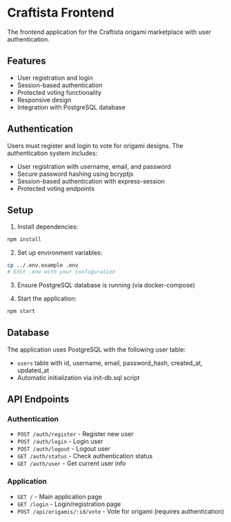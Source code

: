 # Craftista Frontend

The frontend application for the Craftista origami marketplace with user authentication.

## Features

- User registration and login
- Session-based authentication
- Protected voting functionality
- Responsive design
- Integration with PostgreSQL database

## Authentication

Users must register and login to vote for origami designs. The authentication system includes:

- User registration with username, email, and password
- Secure password hashing using bcryptjs
- Session-based authentication with express-session
- Protected voting endpoints

## Setup

1. Install dependencies:
```bash
npm install
```

2. Set up environment variables:
```bash
cp ../.env.example .env
# Edit .env with your configuration
```

3. Ensure PostgreSQL database is running (via docker-compose)

4. Start the application:
```bash
npm start
```

## Database

The application uses PostgreSQL with the following user table:

- `users` table with id, username, email, password_hash, created_at, updated_at
- Automatic initialization via init-db.sql script

## API Endpoints

### Authentication
- `POST /auth/register` - Register new user
- `POST /auth/login` - Login user
- `POST /auth/logout` - Logout user
- `GET /auth/status` - Check authentication status
- `GET /auth/user` - Get current user info

### Application
- `GET /` - Main application page
- `GET /login` - Login/registration page
- `POST /api/origamis/:id/vote` - Vote for origami (requires authentication)
